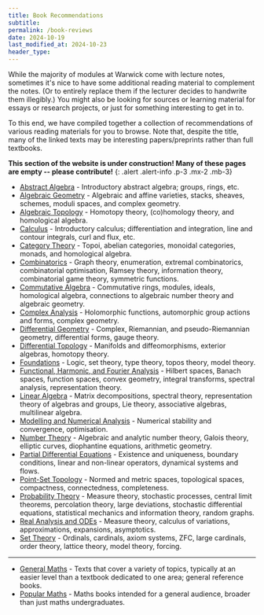 ```yaml
---
title: Book Recommendations
subtitle: 
permalink: /book-reviews
date: 2024-10-19
last_modified_at: 2024-10-23
header_type:
---
```


While the majority of modules at Warwick come with lecture notes, sometimes it's nice to have some additional reading material to complement the notes. (Or to entirely replace them if the lecturer decides to handwrite them illegibly.) You might also be looking for sources or learning material for essays or research projects, or just for something interesting to get in to.

To this end, we have compiled together a collection of recommendations of various reading materials for you to browse. Note that, despite the title, many of the linked texts may be interesting papers/preprints rather than full textbooks.

**This section of the website is under construction! Many of these pages are empty -- please contribute!**
{: .alert .alert-info .p-3 .mx-2 .mb-3}

- [Abstract Algebra](book-reviews/abstract_algebra.md) - Introductory abstract algebra; groups, rings, etc.
- [Algebraic Geometry](book-reviews/algebraic_geometry.md) - Algebraic and affine varieties, stacks, sheaves, schemes, moduli spaces, and complex geometry.
- [Algebraic Topology](book-reviews/algebraic_topology.md) - Homotopy theory, (co)homology theory, and homological algebra.
- [Calculus](book-reviews/calculus.md) - Introductory calculus; differentiation and integration, line and contour integrals, curl and flux, etc.
- [Category Theory](book-reviews/category_theory.md) - Topoi, abelian categories, monoidal categories, monads, and homological algebra.
- [Combinatorics](book-reviews/combinatorics.md) - Graph theory, enumeration, extremal combinatorics, combinatorial optimisation, Ramsey theory, information theory, combinatorial game theory, symmetric functions.
- [Commutative Algebra](book-reviews/commutative_algebra.md) - Commutative rings, modules, ideals, homological algebra, connections to algebraic number theory and algebraic geometry.
- [Complex Analysis](book-reviews/complex_analysis.md) - Holomorphic functions, automorphic group actions and forms, complex geometry.
- [Differential Geometry](book-reviews/differential_geometry.md) - Complex, Riemannian, and pseudo-Riemannian geometry, differential forms, gauge theory.
- [Differential Topology](book-reviews/differential_topology.md) - Manifolds and diffeomorphisms, exterior algebras, homotopy theory.
- [Foundations](book-reviews/foundations.md) - Logic, set theory, type theory, topos theory, model theory.
- [Functional, Harmonic, and Fourier Analysis](book-reviews/functional_harmonic_fourier.md) - Hilbert spaces, Banach spaces, function spaces, convex geometry, integral transforms, spectral analysis, representation theory.
- [Linear Algebra](book-reviews/linear_algebra.md) - Matrix decompositions, spectral theory, representation theory of algebras and groups, Lie theory, associative algebras, multilinear algebra.
- [Modelling and Numerical Analysis](book-reviews/modelling_numerics.md) - Numerical stability and convergence, optimisation.
- [Number Theory](book-reviews/number_theory.md) - Algebraic and analytic number theory, Galois theory, elliptic curves, diophantine equations, arithmetic geometry.
- [Partial Differential Equations](book-reviews/PDEs.md) - Existence and uniqueness, boundary conditions, linear and non-linear operators, dynamical systems and flows.
- [Point-Set Topology](book-reviews/point-set_topology.md) - Normed and metric spaces, topological spaces, compactness, connectedness, completeness.
- [Probability Theory](book-reviews/probability.md) - Measure theory, stochastic processes, central limit theorems, percolation theory, large deviations, stochastic differential equations, statistical mechanics and information theory, random graphs.
- [Real Analysis and ODEs](book-reviews/real_analysis.md) - Measure theory, calculus of variations, approximations, expansions, asymptotics.
- [Set Theory](book-reviews/set_theory.md) - Ordinals, cardinals, axiom systems, ZFC, large cardinals, order theory, lattice theory, model theory, forcing.

---

- [General Maths](book-reviews/general_maths.md) - Texts that cover a variety of topics, typically at an easier level than a textbook dedicated to one area; general reference books.
- [Popular Maths](book-reviews/popular_maths.md) - Maths books intended for a general audience, broader than just maths undergraduates.